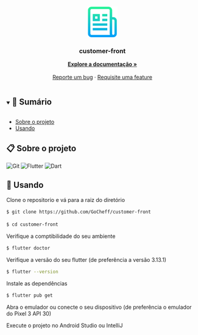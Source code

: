 <p align="center">
  <a href="https://github.com/GoCheff/customer-front">
    <img src="readme.png" alt="readme-logo" width="80" height="80">
  </a>
  
  <h3 align="center">
    customer-front
  </h3>
  <p align="center">
    <a href="https://github.com/GoCheff/customer-front/blob/master/README.md"><strong>Explore a documentação »</strong></a>
    <br />
    <br />
    <a href="https://github.com/GoCheff/customer-front/issues">Reporte um bug</a>
    ·
    <a href="https://github.com/GoCheff/customer-front/issues">Requisite uma feature</a>
  </p>
</p>

<details open="open">
  <summary><h2 style="display: inline-block">📜 Sumário</h2></summary>

- [Sobre o projeto](#sobre-o-projeto)
- [Usando](#usando)

</details>

<a name="sobre-o-projeto"></a>

## 📋 Sobre o projeto

![Git](https://img.shields.io/badge/git-%23F05033.svg?style=for-the-badge&logo=git&logoColor=white)
![Flutter](https://img.shields.io/badge/flutter-%23323330.svg?style=for-the-badge&logo=flutter&logoColor=%243BC8)
![Dart](https://img.shields.io/badge/dart-%230175C2.svg?style=for-the-badge&logo=dart&logoColor=white)

<a name="usando"></a>

## 🏁 Usando

Clone o repositorio e vá para a raiz do diretório

```bash
$ git clone https://github.com/GoCheff/customer-front

$ cd customer-front
```

Verifique a comptibilidade do seu ambiente

```bash
$ flutter doctor
```

Verifique a versão do seu flutter (de preferência a versão 3.13.1)

```bash
$ flutter --version
```

Instale as dependências

```bash
$ flutter pub get
```

Abra o emulador ou conecte o seu dispositivo (de preferência o emulador do Pixel 3 API 30)

Execute o projeto no Android Studio ou IntelliJ